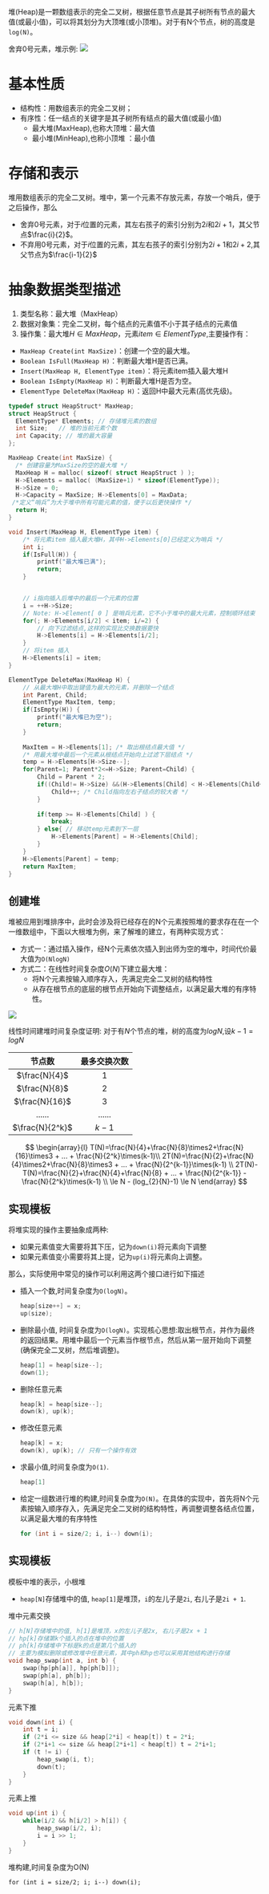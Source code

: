 堆(Heap)是一颗数组表示的完全二叉树，根据任意节点是其子树所有节点的最大值(或最小值)，可以将其划分为大顶堆(或小顶堆)。对于有N个节点，树的高度是`log(N)`。

舍弃0号元素，堆示例:
![](./img/Heap-Example.png)
# 基本性质
- 结构性：用数组表示的完全二叉树；
- 有序性：任一结点的关键字是其子树所有结点的最大值(或最小值)
  - 最大堆(MaxHeap),也称大顶堆：最大值
  - 最小堆(MinHeap),也称小顶堆 ：最小值


# 存储和表示
堆用数组表示的完全二叉树。堆中，第一个元素不存放元素，存放一个哨兵，便于之后操作，那么
- 舍弃0号元素，对于$i$位置的元素，其左右孩子的索引分别为$2i$和$2i+1$，其父节点$\frac{i}{2}$。
- 不弃用0号元素，对于$i$位置的元素，其左右孩子的索引分别为$2i+1$和$2i+2$,其父节点为$\frac{i-1}{2}$

# 抽象数据类型描述
1. 类型名称：最大堆（MaxHeap）
2. 数据对象集：完全二叉树，每个结点的元素值不小于其子结点的元素值
3. 操作集：最大堆$H \in MaxHeap$，元素$item \in ElementType$,主要操作有：
- `MaxHeap Create(int MaxSize)`：创建一个空的最大堆。
- `Boolean IsFull(MaxHeap H)`：判断最大堆H是否已满。
- `Insert(MaxHeap H, ElementType item)`：将元素item插入最大堆H
- `Boolean IsEmpty(MaxHeap H)`：判断最大堆H是否为空。
- `ElementType DeleteMax(MaxHeap H)`：返回H中最大元素(高优先级)。

```C++
typedef struct HeapStruct* MaxHeap;
struct HeapStruct {
  ElementType* Elements; // 存储堆元素的数组
  int Size;   // 堆的当前元素个数
  int Capacity; // 堆的最大容量
};
```

```C++
MaxHeap Create(int MaxSize) {
  /* 创建容量为MaxSize的空的最大堆 */
  MaxHeap H = malloc( sizeof( struct HeapStruct ) );
  H->Elements = malloc( (MaxSize+1) * sizeof(ElementType));
  H->Size = 0;
  H->Capacity = MaxSize; H->Elements[0] = MaxData; 
 /*定义“哨兵”为大于堆中所有可能元素的值，便于以后更快操作 */
  return H;
}
```

```C++
void Insert(MaxHeap H, ElementType item) {
    /* 将元素item 插入最大堆H，其中H->Elements[0]已经定义为哨兵 */
    int i;
    if(IsFull(H)) {
        printf("最大堆已满");
        return;
    }


    // i指向插入后堆中的最后一个元素的位置
    i = ++H->Size;
    // Note: H->Element[ 0 ] 是哨兵元素，它不小于堆中的最大元素，控制顺环结束
    for(; H->Elements[i/2] < item; i/=2) {
        // 向下过滤结点,这样的实现比交换数据要快
        H->Elements[i] = H->Elements[i/2]; 
    }
    // 将item 插入
    H->Elements[i] = item;
}
```

```C++
ElementType DeleteMax(MaxHeap H) {
    // 从最大堆H中取出键值为最大的元素，并删除一个结点
    int Parent, Child;
    ElementType MaxItem, temp;
    if(IsEmpty(H)) {
        printf("最大堆已为空");
        return;
    }
  
    MaxItem = H->Elements[1]; /* 取出根结点最大值 */
    /* 用最大堆中最后一个元素从根结点开始向上过滤下层结点 */
    temp = H->Elements[H->Size--];
    for(Parent=1; Parent*2<=H->Size; Parent=Child) {
        Child = Parent * 2;
        if((Child!= H->Size) &&(H->Elements[Child] < H->Elements[Child+1])) {
            Child++; /* Child指向左右子结点的较大者 */
        }
          
        if(temp >= H->Elements[Child] ) {
            break;
        } else{ // 移动temp元素到下一层
            H->Elements[Parent] = H->Elements[Child];
        } 
    }
    H->Elements[Parent] = temp;
    return MaxItem;
}
```
## 创建堆
堆被应用到堆排序中，此时会涉及将已经存在的N个元素按照堆的要求存在在一个一维数组中，下面以大根堆为例，来了解堆的建立，有两种实现方式：

- 方式一：通过插入操作，经N个元素依次插入到出师为空的堆中，时间代价最大值为`O(NlogN)`
- 方式二：在线性时间复杂度$O(N)$下建立最大堆：
    - 将N个元素按输入顺序存入，先满足完全二叉树的结构特性
    - 从存在根节点的底层的根节点开始向下调整结点，以满足最大堆的有序特性。

![](./img/HeapAdjust.png)

线性时间建堆时间复杂度证明:
对于有$N$个节点的堆，树的高度为$logN$,设$k-1=logN$

|     节点数      | 最多交换次数 |
| :-------------: | :----------: |
|  $\frac{N}{4}$  |      1       |
|  $\frac{N}{8}$  |      2       |
| $\frac{N}{16}$  |      3       |
|     ......      |    ......    |
| $\frac{N}{2^k}$ |    $k-1$     |


$$
\begin{array}{l}
T(N)=\frac{N}{4}+\frac{N}{8}\times2+\frac{N}{16}\times3 + ... + \frac{N}{2^k}\times(k-1)\\
2T(N)=\frac{N}{2}+\frac{N}{4}\times2+\frac{N}{8}\times3 + ... + \frac{N}{2^{k-1}}\times(k-1) \\
2T(N)-T(N)=\frac{N}{2}+\frac{N}{4}+\frac{N}{8} + ... + \frac{N}{2^{k-1}} - \frac{N}{2^k}\times(k-1) \\
\le N - (log_{2}{N}-1) \le N
\end{array}
$$


## 实现模板
将堆实现的操作主要抽象成两种:
- 如果元素值变大需要将其下压，记为`down(i)`将元素向下调整
- 如果元素值变小需要将其上提，记为`up(i)`将元素向上调整。

那么，实际使用中常见的操作可以利用这两个接口进行如下描述
- 插入一个数,时间复杂度为`O(logN)`。
  ```C++
  heap[size++] = x;
  up(size);
  ```
- 删除最小值, 时间复杂度为`O(logN)`。实现核心思想:取出根节点，并作为最终的返回结果。用堆中最后一个元素当作根节点，然后从第一层开始向下调整(确保完全二叉树，然后堆调整)。
  ```C++
  heap[1] = heap[size--];
  down(1);
  ```
- 删除任意元素
  ```C++
  heap[k] = heap[size--];
  down(k), up(k);
  ```
- 修改任意元素
  ```C++
  heap[k] = x;
  down(k), up(k); // 只有一个操作有效
  ```
- 求最小值,时间复杂度为`O(1)`.
  ```c++
  heap[1]
  ```
- 给定一组数进行堆的构建,时间复杂度为`O(N)`。在具体的实现中，首先将N个元素按输入顺序存入，先满足完全二叉树的结构特性，再调整调整各结点位置，以满足最大堆的有序特性
  ```C++
  for (int i = size/2; i, i--) down(i);
  ```
## 实现模板
模板中堆的表示，小根堆
- `heap[N]`存储堆中的值, `heap[1]`是堆顶，`i`的左儿子是`2i`, 右儿子是`2i + 1`. 

堆中元素交换
```C++
// h[N]存储堆中的值, h[1]是堆顶，x的左儿子是2x, 右儿子是2x + 1
// hp[k]存储第k个插入的点在堆中的位置
// ph[k]存储堆中下标是k的点是第几个插入的
// 主要为模拟删除或修改堆中任意元素，其中ph和hp也可以采用其他结构进行存储
void heap_swap(int a, int b) {
    swap(hp[ph[a]], hp[ph[b]]);
    swap(ph[a], ph[b]);
    swap(h[a], h[b]);
}
```

元素下推
```C++
void down(int i) {
    int t = i;
    if (2*i <= size && heap[2*i] < heap[t]) t = 2*i;
    if (2*i+1 <= size && heap[2*i+1] < heap[t]) t = 2*i+1;
    if (t != i) {
        heap_swap(i, t);
        down(t);
    }
}
```

元素上推
```C++
void up(int i) {
    while(i/2 && h[i/2] > h[i]) {
        heap_swap(i/2, i);
        i = i >> 1;
    }
}
```
堆构建,时间复杂度为O(N)
```
for (int i = size/2; i; i--) down(i);
```